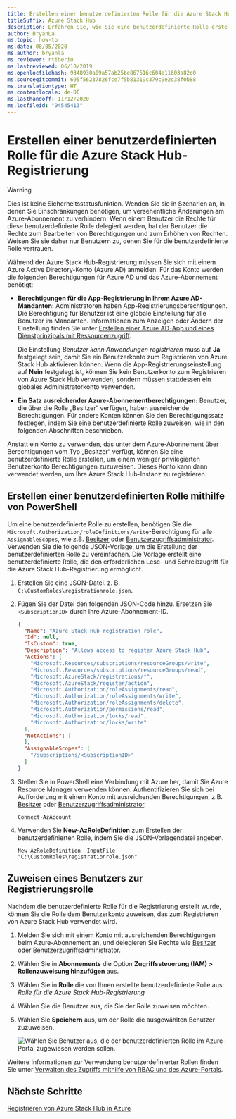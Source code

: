 ```yaml
---
title: Erstellen einer benutzerdefinierten Rolle für die Azure Stack Hub-Registrierung
titleSuffix: Azure Stack Hub
description: Erfahren Sie, wie Sie eine benutzerdefinierte Rolle erstellen, damit Sie die Azure Stack Hub-Registrierung nicht als globaler Administrator ausführen müssen.
author: BryanLa
ms.topic: how-to
ms.date: 08/05/2020
ms.author: bryanla
ms.reviewer: rtiberiu
ms.lastreviewed: 06/10/2019
ms.openlocfilehash: 9348930a09a57ab25be867616c604e11603a82c0
ms.sourcegitcommit: 695f56237826fce7f5b81319c379c9e2c38f0b88
ms.translationtype: HT
ms.contentlocale: de-DE
ms.lasthandoff: 11/12/2020
ms.locfileid: "94545413"
---
```

# <a name="create-a-custom-role-for-azure-stack-hub-registration"></a>Erstellen einer benutzerdefinierten Rolle für die Azure Stack Hub-Registrierung

> [!WARNING]
> Dies ist keine Sicherheitsstatusfunktion. Wenden Sie sie in Szenarien an, in denen Sie Einschränkungen benötigen, um versehentliche Änderungen am Azure-Abonnement zu verhindern. Wenn einem Benutzer die Rechte für diese benutzerdefinierte Rolle delegiert werden, hat der Benutzer die Rechte zum Bearbeiten von Berechtigungen und zum Erhöhen von Rechten. Weisen Sie sie daher nur Benutzern zu, denen Sie für die benutzerdefinierte Rolle vertrauen.

Während der Azure Stack Hub-Registrierung müssen Sie sich mit einem Azure Active Directory-Konto (Azure AD) anmelden. Für das Konto werden die folgenden Berechtigungen für Azure AD und das Azure-Abonnement benötigt:

* **Berechtigungen für die App-Registrierung in Ihrem Azure AD-Mandanten:** Administratoren haben App-Registrierungsberechtigungen. Die Berechtigung für Benutzer ist eine globale Einstellung für alle Benutzer im Mandanten. Informationen zum Anzeigen oder Ändern der Einstellung finden Sie unter [Erstellen einer Azure AD-App und eines Dienstprinzipals mit Ressourcenzugriff](/azure/active-directory/develop/howto-create-service-principal-portal#required-permissions).

    Die Einstellung *Benutzer kann Anwendungen registrieren* muss auf **Ja** festgelegt sein, damit Sie ein Benutzerkonto zum Registrieren von Azure Stack Hub aktivieren können. Wenn die App-Registrierungseinstellung auf **Nein** festgelegt ist, können Sie kein Benutzerkonto zum Registrieren von Azure Stack Hub verwenden, sondern müssen stattdessen ein globales Administratorkonto verwenden.

* **Ein Satz ausreichender Azure-Abonnementberechtigungen:** Benutzer, die über die Rolle „Besitzer“ verfügen, haben ausreichende Berechtigungen. Für andere Konten können Sie den Berechtigungssatz festlegen, indem Sie eine benutzerdefinierte Rolle zuweisen, wie in den folgenden Abschnitten beschrieben.

Anstatt ein Konto zu verwenden, das unter dem Azure-Abonnement über Berechtigungen vom Typ „Besitzer“ verfügt, können Sie eine benutzerdefinierte Rolle erstellen, um einem weniger privilegierten Benutzerkonto Berechtigungen zuzuweisen. Dieses Konto kann dann verwendet werden, um Ihre Azure Stack Hub-Instanz zu registrieren.

## <a name="create-a-custom-role-using-powershell"></a>Erstellen einer benutzerdefinierten Rolle mithilfe von PowerShell

Um eine benutzerdefinierte Rolle zu erstellen, benötigen Sie die `Microsoft.Authorization/roleDefinitions/write`-Berechtigung für alle `AssignableScopes`, wie z.B. [Besitzer](/azure/role-based-access-control/built-in-roles#owner) oder [Benutzerzugriffsadministrator](/azure/role-based-access-control/built-in-roles#user-access-administrator). Verwenden Sie die folgende JSON-Vorlage, um die Erstellung der benutzerdefinierten Rolle zu vereinfachen. Die Vorlage erstellt eine benutzerdefinierte Rolle, die den erforderlichen Lese- und Schreibzugriff für die Azure Stack Hub-Registrierung ermöglicht.

1. Erstellen Sie eine JSON-Datei. z. B. `C:\CustomRoles\registrationrole.json`.
2. Fügen Sie der Datei den folgenden JSON-Code hinzu. Ersetzen Sie `<SubscriptionID>` durch Ihre Azure-Abonnement-ID.

    ```json
    {
      "Name": "Azure Stack Hub registration role",
      "Id": null,
      "IsCustom": true,
      "Description": "Allows access to register Azure Stack Hub",
      "Actions": [
        "Microsoft.Resources/subscriptions/resourceGroups/write",
        "Microsoft.Resources/subscriptions/resourceGroups/read",
        "Microsoft.AzureStack/registrations/*",
        "Microsoft.AzureStack/register/action",
        "Microsoft.Authorization/roleAssignments/read",
        "Microsoft.Authorization/roleAssignments/write",
        "Microsoft.Authorization/roleAssignments/delete",
        "Microsoft.Authorization/permissions/read",
        "Microsoft.Authorization/locks/read",
        "Microsoft.Authorization/locks/write"
      ],
      "NotActions": [
      ],
      "AssignableScopes": [
        "/subscriptions/<SubscriptionID>"
      ]
    }
    ```

3. Stellen Sie in PowerShell eine Verbindung mit Azure her, damit Sie Azure Resource Manager verwenden können. Authentifizieren Sie sich bei Aufforderung mit einem Konto mit ausreichenden Berechtigungen, z.B. [Besitzer](/azure/role-based-access-control/built-in-roles#owner) oder [Benutzerzugriffsadministrator](/azure/role-based-access-control/built-in-roles#user-access-administrator).

    ```azurepowershell
    Connect-AzAccount
    ```

4. Verwenden Sie **New-AzRoleDefinition** zum Erstellen der benutzerdefinierten Rolle, indem Sie die JSON-Vorlagendatei angeben.

    ``` azurepowershell
    New-AzRoleDefinition -InputFile "C:\CustomRoles\registrationrole.json"
    ```

## <a name="assign-a-user-to-registration-role"></a>Zuweisen eines Benutzers zur Registrierungsrolle

Nachdem die benutzerdefinierte Rolle für die Registrierung erstellt wurde, können Sie die Rolle dem Benutzerkonto zuweisen, das zum Registrieren von Azure Stack Hub verwendet wird.

1. Melden Sie sich mit einem Konto mit ausreichenden Berechtigungen beim Azure-Abonnement an, und delegieren Sie Rechte wie [Besitzer](/azure/role-based-access-control/built-in-roles#owner) oder [Benutzerzugriffsadministrator](/azure/role-based-access-control/built-in-roles#user-access-administrator).
2. Wählen Sie in **Abonnements** die Option **Zugriffssteuerung (IAM) > Rollenzuweisung hinzufügen** aus.
3. Wählen Sie in **Rolle** die von Ihnen erstellte benutzerdefinierte Rolle aus: *Rolle für die Azure Stack Hub-Registrierung*
4. Wählen Sie die Benutzer aus, die Sie der Rolle zuweisen möchten.
5. Wählen Sie **Speichern** aus, um der Rolle die ausgewählten Benutzer zuzuweisen.

    ![Wählen Sie Benutzer aus, die der benutzerdefinierten Rolle im Azure-Portal zugewiesen werden sollen.](media/azure-stack-registration-role/assign-role.png)

Weitere Informationen zur Verwendung benutzerdefinierter Rollen finden Sie unter [Verwalten des Zugriffs mithilfe von RBAC und des Azure-Portals](/azure/role-based-access-control/role-assignments-portal).

## <a name="next-steps"></a>Nächste Schritte

[Registrieren von Azure Stack Hub in Azure](azure-stack-registration.md)
